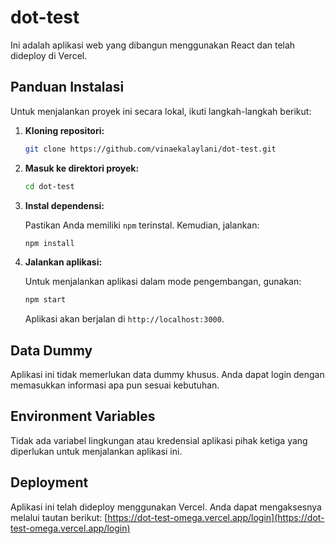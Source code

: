 # dot-test

Ini adalah aplikasi web yang dibangun menggunakan React dan telah dideploy di Vercel.

## Panduan Instalasi

Untuk menjalankan proyek ini secara lokal, ikuti langkah-langkah berikut:

1. **Kloning repositori:**

   ```bash
   git clone https://github.com/vinaekalaylani/dot-test.git
   ```

2. **Masuk ke direktori proyek:**

   ```bash
   cd dot-test
   ```

3. **Instal dependensi:**

   Pastikan Anda memiliki `npm` terinstal. Kemudian, jalankan:

   ```bash
   npm install
   ```

4. **Jalankan aplikasi:**

   Untuk menjalankan aplikasi dalam mode pengembangan, gunakan:

   ```bash
   npm start
   ```

   Aplikasi akan berjalan di `http://localhost:3000`.

## Data Dummy

Aplikasi ini tidak memerlukan data dummy khusus. Anda dapat login dengan memasukkan informasi apa pun sesuai kebutuhan.

## Environment Variables

Tidak ada variabel lingkungan atau kredensial aplikasi pihak ketiga yang diperlukan untuk menjalankan aplikasi ini.

## Deployment

Aplikasi ini telah dideploy menggunakan Vercel. Anda dapat mengaksesnya melalui tautan berikut: [https://dot-test-omega.vercel.app/login](https://dot-test-omega.vercel.app/login)
